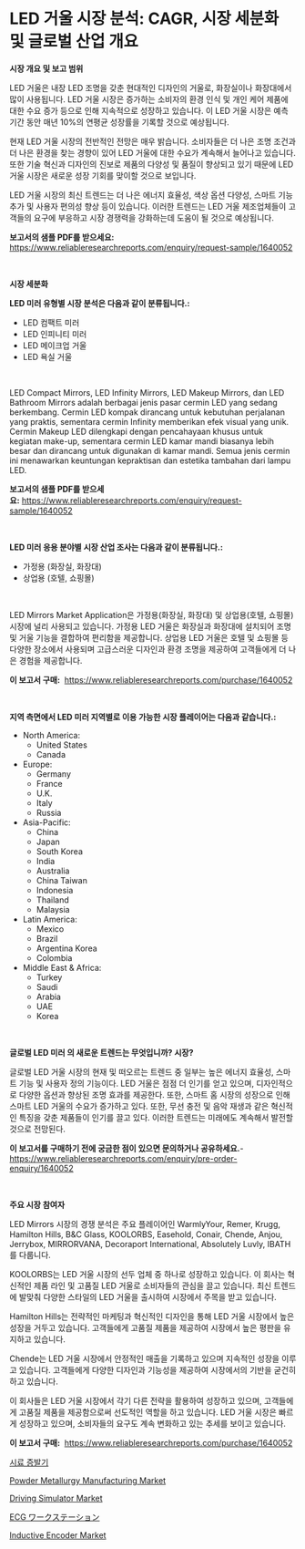 <p><h1>LED 거울 시장 분석: CAGR, 시장 세분화 및 글로벌 산업 개요</h1></p><p><strong>시장 개요 및 보고 범위</strong></p>
<p><p>LED 거울은 내장 LED 조명을 갖춘 현대적인 디자인의 거울로, 화장실이나 화장대에서 많이 사용됩니다. LED 거울 시장은 증가하는 소비자의 환경 인식 및 개인 케어 제품에 대한 수요 증가 등으로 인해 지속적으로 성장하고 있습니다. 이 LED 거울 시장은 예측 기간 동안 매년 10%의 연평균 성장률을 기록할 것으로 예상됩니다. </p><p>현재 LED 거울 시장의 전반적인 전망은 매우 밝습니다. 소비자들은 더 나은 조명 조건과 더 나은 환경을 찾는 경향이 있어 LED 거울에 대한 수요가 계속해서 늘어나고 있습니다. 또한 기술 혁신과 디자인의 진보로 제품의 다양성 및 품질이 향상되고 있기 때문에 LED 거울 시장은 새로운 성장 기회를 맞이할 것으로 보입니다. </p><p>LED 거울 시장의 최신 트렌드는 더 나은 에너지 효율성, 색상 옵션 다양성, 스마트 기능 추가 및 사용자 편의성 향상 등이 있습니다. 이러한 트렌드는 LED 거울 제조업체들이 고객들의 요구에 부응하고 시장 경쟁력을 강화하는데 도움이 될 것으로 예상됩니다.</p></p>
<p><strong>보고서의 샘플 PDF를 받으세요:</strong> <a href="https://www.reliableresearchreports.com/enquiry/request-sample/1640052">https://www.reliableresearchreports.com/enquiry/request-sample/1640052</a></p>
<p>&nbsp;</p>
<p><strong>시장 세분화</strong></p>
<p><strong>LED 미러 유형별 시장 분석은 다음과 같이 분류됩니다.:</strong></p>
<p><ul><li>LED 컴팩트 미러</li><li>LED 인피니티 미러</li><li>LED 메이크업 거울</li><li>LED 욕실 거울</li></ul></p>
<p>&nbsp;</p>
<p><p>LED Compact Mirrors, LED Infinity Mirrors, LED Makeup Mirrors, dan LED Bathroom Mirrors adalah berbagai jenis pasar cermin LED yang sedang berkembang. Cermin LED kompak dirancang untuk kebutuhan perjalanan yang praktis, sementara cermin Infinity memberikan efek visual yang unik. Cermin Makeup LED dilengkapi dengan pencahayaan khusus untuk kegiatan make-up, sementara cermin LED kamar mandi biasanya lebih besar dan dirancang untuk digunakan di kamar mandi. Semua jenis cermin ini menawarkan keuntungan kepraktisan dan estetika tambahan dari lampu LED.</p></p>
<p><strong>보고서의 샘플 PDF를 받으세요:</strong>&nbsp;<a href="https://www.reliableresearchreports.com/enquiry/request-sample/1640052">https://www.reliableresearchreports.com/enquiry/request-sample/1640052</a></p>
<p>&nbsp;</p>
<p><strong> LED 미러 응용 분야별 시장 산업 조사는 다음과 같이 분류됩니다.:</strong></p>
<p><ul><li>가정용 (화장실, 화장대)</li><li>상업용 (호텔, 쇼핑몰)</li></ul></p>
<p>&nbsp;</p>
<p><p>LED Mirrors Market Application은 가정용(화장실, 화장대) 및 상업용(호텔, 쇼핑몰) 시장에 널리 사용되고 있습니다. 가정용 LED 거울은 화장실과 화장대에 설치되어 조명 및 거울 기능을 결합하여 편리함을 제공합니다. 상업용 LED 거울은 호텔 및 쇼핑몰 등 다양한 장소에서 사용되며 고급스러운 디자인과 환경 조명을 제공하여 고객들에게 더 나은 경험을 제공합니다.</p></p>
<p><strong>이 보고서 구매:</strong>&nbsp; <a href="https://www.reliableresearchreports.com/purchase/1640052">https://www.reliableresearchreports.com/purchase/1640052</a></p>
<p>&nbsp;</p>
<p><strong>지역 측면에서 LED 미러 지역별로 이용 가능한 시장 플레이어는 다음과 같습니다.:</strong></p>
<p><ul>
    <li>
        North America:
        <ul>
            <li>United States</li>
            <li>Canada</li>
        </ul>
    </li>
    <li>
        Europe:
        <ul>
            <li>Germany</li>
            <li>France</li>
            <li>U.K.</li>
            <li>Italy</li>
            <li>Russia</li>
        </ul>
    </li>
    <li>
        Asia-Pacific:
        <ul>
            <li>China</li>
            <li>Japan</li>
            <li>South Korea</li>
            <li>India</li>
            <li>Australia</li>
            <li>China Taiwan</li>
            <li>Indonesia</li>
            <li>Thailand</li>
            <li>Malaysia</li>
        </ul>
    </li>
    <li>
        Latin America:
        <ul>
            <li>Mexico</li>
            <li>Brazil</li>
            <li>Argentina Korea</li>
            <li>Colombia</li>
        </ul>
    </li>
    <li>
        Middle East & Africa:
        <ul>
            <li>Turkey</li>
            <li>Saudi</li>
            <li>Arabia</li>
            <li>UAE</li>
            <li>Korea</li>
        </ul>
    </li>
    </ul></p>
<p>&nbsp;</p>
<p><strong>글로벌 LED 미러 의 새로운 트렌드는 무엇입니까? 시장?</strong></p>
<p><p>글로벌 LED 거울 시장의 현재 및 떠오르는 트렌드 중 일부는 높은 에너지 효율성, 스마트 기능 및 사용자 정의 기능이다. LED 거울은 점점 더 인기를 얻고 있으며, 디자인적으로 다양한 옵션과 향상된 조명 효과를 제공한다. 또한, 스마트 홈 시장의 성장으로 인해 스마트 LED 거울의 수요가 증가하고 있다. 또한, 무선 충전 및 음악 재생과 같은 혁신적인 특징을 갖춘 제품들이 인기를 끌고 있다. 이러한 트렌드는 미래에도 계속해서 발전할 것으로 전망된다.</p></p>
<p><strong>이 보고서를 구매하기 전에 궁금한 점이 있으면 문의하거나 공유하세요.</strong>- <a href="https://www.reliableresearchreports.com/enquiry/pre-order-enquiry/1640052">https://www.reliableresearchreports.com/enquiry/pre-order-enquiry/1640052</a></p>
<p>&nbsp;</p>
<p><strong>주요 시장 참여자</strong></p>
<p><p>LED Mirrors 시장의 경쟁 분석은 주요 플레이어인 WarmlyYour, Remer, Krugg, Hamilton Hills, B&C Glass, KOOLORBS, Easehold, Conair, Chende, Anjou, Jerrybox, MIRRORVANA, Decoraport International, Absolutely Luvly, IBATH를 다룹니다.</p><p>KOOLORBS는 LED 거울 시장의 선두 업체 중 하나로 성장하고 있습니다. 이 회사는 혁신적인 제품 라인 및 고품질 LED 거울로 소비자들의 관심을 끌고 있습니다. 최신 트렌드에 발맞춰 다양한 스타일의 LED 거울을 출시하여 시장에서 주목을 받고 있습니다.</p><p>Hamilton Hills는 전략적인 마케팅과 혁신적인 디자인을 통해 LED 거울 시장에서 높은 성장을 거두고 있습니다. 고객들에게 고품질 제품을 제공하여 시장에서 높은 평판을 유지하고 있습니다.</p><p>Chende는 LED 거울 시장에서 안정적인 매출을 기록하고 있으며 지속적인 성장을 이루고 있습니다. 고객들에게 다양한 디자인과 기능성을 제공하여 시장에서의 기반을 굳건히 하고 있습니다.</p><p>이 회사들은 LED 거울 시장에서 각기 다른 전략을 활용하여 성장하고 있으며, 고객들에게 고품질 제품을 제공함으로써 선도적인 역할을 하고 있습니다. LED 거울 시장은 빠르게 성장하고 있으며, 소비자들의 요구도 계속 변화하고 있는 추세를 보이고 있습니다.</p></p>
<p><strong>이 보고서 구매:</strong>&nbsp;&nbsp;<a href="https://www.reliableresearchreports.com/purchase/1640052">https://www.reliableresearchreports.com/purchase/1640052</a></p>
<p><p><a href="https://github.com/fredrickeglers/Market-Research-Report-List-1/blob/main/17462479494.md">시료 증발기</a></p><p><a href="https://sore-arch-6db.notion.site/Powder-Metallurgy-Manufacturing-Market-Research-Report-Unlocks-Analysis-on-the-Market-Financial-Stat-c86e6f4ee9844b30b635513ada7f11b8">Powder Metallurgy Manufacturing Market</a></p><p><a href="https://issuu.com/reportprime-2/docs/driving-simulator-market-size-2030.pptx">Driving Simulator Market</a></p><p><a href="https://medium.com/@deontestanton2023/ecg-%E3%83%AF%E3%83%BC%E3%82%AF%E3%82%B9%E3%83%86%E3%83%BC%E3%82%B7%E3%83%A7%E3%83%B3%E5%B8%82%E5%A0%B4%E3%81%AE%E3%83%88%E3%83%AC%E3%83%B3%E3%83%89%E3%81%A8%E5%B8%82%E5%A0%B4%E5%88%86%E6%9E%90%E3%81%AF-2024%E5%B9%B4%E3%81%8B%E3%82%892031%E5%B9%B4%E3%81%BE%E3%81%A7%E3%81%AE%E6%9C%9F%E9%96%93%E3%81%AB%E4%BA%88%E6%B8%AC%E3%81%95%E3%82%8C%E3%81%A6%E3%81%84%E3%81%BE%E3%81%99-2100ce11793a">ECG ワークステーション</a></p><p><a href="https://github.com/NorbertYates/Market-Research-Report-List-4/blob/main/inductive-encoder-market.md">Inductive Encoder Market</a></p></p>

